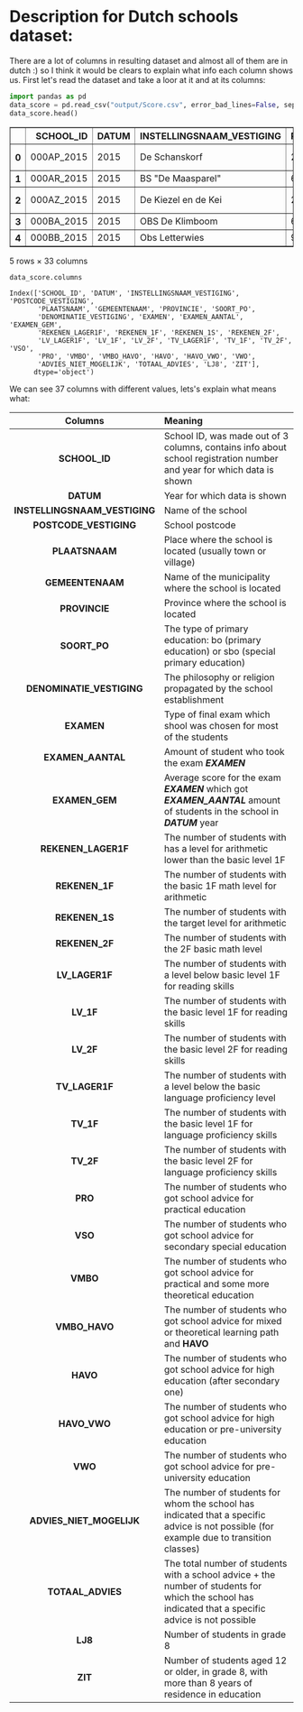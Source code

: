 # Description for Dutch schools dataset:

There are a lot of columns in resulting dataset and almost all of them are in dutch :) so I think it would be clears to explain what info each column shows us. First let's read the dataset and take a loor at it and at its columns:


```python
import pandas as pd 
data_score = pd.read_csv("output/Score.csv", error_bad_lines=False, sep=',', encoding = "ISO-8859-1") 
data_score.head()
```




<div>
<style scoped>
    .dataframe tbody tr th:only-of-type {
        vertical-align: middle;
    }

    .dataframe tbody tr th {
        vertical-align: top;
    }

    .dataframe thead th {
        text-align: right;
    }
</style>
<table border="1" class="dataframe">
  <thead>
    <tr style="text-align: right;">
      <th></th>
      <th>SCHOOL_ID</th>
      <th>DATUM</th>
      <th>INSTELLINGSNAAM_VESTIGING</th>
      <th>POSTCODE_VESTIGING</th>
      <th>PLAATSNAAM</th>
      <th>GEMEENTENAAM</th>
      <th>PROVINCIE</th>
      <th>SOORT_PO</th>
      <th>DENOMINATIE_VESTIGING</th>
      <th>EXAMEN</th>
      <th>...</th>
      <th>PRO</th>
      <th>VMBO</th>
      <th>VMBO_HAVO</th>
      <th>HAVO</th>
      <th>HAVO_VWO</th>
      <th>VWO</th>
      <th>ADVIES_NIET_MOGELIJK</th>
      <th>TOTAAL_ADVIES</th>
      <th>LJ8</th>
      <th>ZIT</th>
    </tr>
  </thead>
  <tbody>
    <tr>
      <th>0</th>
      <td>000AP_2015</td>
      <td>2015</td>
      <td>De Schanskorf</td>
      <td>2715BT</td>
      <td>ZOETERMEER</td>
      <td>Zoetermeer</td>
      <td>Zuid-Holland</td>
      <td>Bo</td>
      <td>Gereformeerd vrijgemaakt</td>
      <td>CET</td>
      <td>...</td>
      <td>0</td>
      <td>1</td>
      <td>0</td>
      <td>5</td>
      <td>1</td>
      <td>1</td>
      <td>0</td>
      <td>11</td>
      <td>13</td>
      <td>0</td>
    </tr>
    <tr>
      <th>1</th>
      <td>000AR_2015</td>
      <td>2015</td>
      <td>BS "De Maasparel"</td>
      <td>6109AM</td>
      <td>OHE EN LAAK</td>
      <td>Maasgouw</td>
      <td>Limburg</td>
      <td>Bo</td>
      <td>Rooms-Katholiek</td>
      <td>CET</td>
      <td>...</td>
      <td>0</td>
      <td>1</td>
      <td>0</td>
      <td>7</td>
      <td>0</td>
      <td>6</td>
      <td>0</td>
      <td>18</td>
      <td>17</td>
      <td>0</td>
    </tr>
    <tr>
      <th>2</th>
      <td>000AZ_2015</td>
      <td>2015</td>
      <td>De Kiezel en de Kei</td>
      <td>2971AR</td>
      <td>BLESKENSGRAAF CA</td>
      <td>Molenwaard</td>
      <td>Zuid-Holland</td>
      <td>Bo</td>
      <td>Openbaar</td>
      <td>CET</td>
      <td>...</td>
      <td>1</td>
      <td>3</td>
      <td>5</td>
      <td>3</td>
      <td>2</td>
      <td>4</td>
      <td>0</td>
      <td>22</td>
      <td>19</td>
      <td>3</td>
    </tr>
    <tr>
      <th>3</th>
      <td>000BA_2015</td>
      <td>2015</td>
      <td>OBS De Klimboom</td>
      <td>6666EB</td>
      <td>HETEREN</td>
      <td>Overbetuwe</td>
      <td>Gelderland</td>
      <td>Bo</td>
      <td>Openbaar</td>
      <td>CET</td>
      <td>...</td>
      <td>1</td>
      <td>1</td>
      <td>0</td>
      <td>1</td>
      <td>4</td>
      <td>0</td>
      <td>0</td>
      <td>12</td>
      <td>24</td>
      <td>5</td>
    </tr>
    <tr>
      <th>4</th>
      <td>000BB_2015</td>
      <td>2015</td>
      <td>Obs Letterwies</td>
      <td>9944AR</td>
      <td>NIEUWOLDA</td>
      <td>Oldambt</td>
      <td>Groningen</td>
      <td>Bo</td>
      <td>Openbaar</td>
      <td>CET</td>
      <td>...</td>
      <td>0</td>
      <td>7</td>
      <td>0</td>
      <td>5</td>
      <td>0</td>
      <td>2</td>
      <td>0</td>
      <td>16</td>
      <td>15</td>
      <td>2</td>
    </tr>
  </tbody>
</table>
<p>5 rows × 33 columns</p>
</div>




```python
data_score.columns
```




    Index(['SCHOOL_ID', 'DATUM', 'INSTELLINGSNAAM_VESTIGING', 'POSTCODE_VESTIGING',
           'PLAATSNAAM', 'GEMEENTENAAM', 'PROVINCIE', 'SOORT_PO',
           'DENOMINATIE_VESTIGING', 'EXAMEN', 'EXAMEN_AANTAL', 'EXAMEN_GEM',
           'REKENEN_LAGER1F', 'REKENEN_1F', 'REKENEN_1S', 'REKENEN_2F',
           'LV_LAGER1F', 'LV_1F', 'LV_2F', 'TV_LAGER1F', 'TV_1F', 'TV_2F', 'VSO',
           'PRO', 'VMBO', 'VMBO_HAVO', 'HAVO', 'HAVO_VWO', 'VWO',
           'ADVIES_NIET_MOGELIJK', 'TOTAAL_ADVIES', 'LJ8', 'ZIT'],
          dtype='object')



We can see 37 columns with different values, lets's explain what means what:

| **Columns** | **Meaning**   |
| :-: | :- |
|  **SCHOOL_ID**  | School ID, was made out of 3 columns, contains info about school registration number and year for which data is shown|
|  **DATUM**  | Year for which data is shown|
|  **INSTELLINGSNAAM_VESTIGING**  | Name of the school|
|**POSTCODE_VESTIGING**| School postcode|
|**PLAATSNAAM** | Place where the school is located (usually town or village)|
|**GEMEENTENAAM** | Name of the municipality where the school is located|
|**PROVINCIE** | Province where the school is located|
|**SOORT_PO** | The type of primary education: bo (primary education) or sbo (special primary education)|
|**DENOMINATIE_VESTIGING**| The philosophy or religion propagated by the school establishment|
|**EXAMEN**| Type of final exam which shool was chosen for most of the students|
|**EXAMEN_AANTAL** | Amount of student who took the exam ***EXAMEN***|
|**EXAMEN_GEM** | Average score for the exam ***EXAMEN*** which got ***EXAMEN_AANTAL*** amount of students in the school in ***DATUM*** year|
|**REKENEN_LAGER1F**| The number of students with has a level for arithmetic lower than the basic level 1F|
|**REKENEN_1F** | The number of students with the basic 1F math level for arithmetic|
|**REKENEN_1S** | The number of students with the target level for arithmetic|
|**REKENEN_2F** | The number of students with the 2F basic math level|
|**LV_LAGER1F** | The number of students with a level below basic level 1F for reading skills|
|**LV_1F** | The number of students with the basic level 1F for reading skills| 
|**LV_2F** |The number of students with the basic level 2F for reading skills|
|**TV_LAGER1F** | The number of students with a level below the basic language proficiency level| 
|**TV_1F** | The number of students with the basic level 1F for language proficiency skills|
|**TV_2F** | The number of students with the basic level 2F for language proficiency skills|
|**PRO**| The number of students who got school advice for practical education 
|**VSO**|  The number of students who got school advice for secondary special education
|**VMBO**| The number of students who got school advice for practical and some more theoretical education|
|**VMBO_HAVO**| The number of students who got school advice for mixed or theoretical learning path and **HAVO** |
|**HAVO**| The number of students who got school advice for high education (after secondary one)
|**HAVO_VWO**| The number of students who got school advice for high education or pre-university education |
|**VWO**| The number of students who got school advice for pre-university education|  
|**ADVIES_NIET_MOGELIJK**|The number of students for whom the school has indicated that a specific advice is not possible (for example due to transition classes)|
|**TOTAAL_ADVIES**| The total number of students with a school advice + the number of students for which the school has indicated that a specific advice is not possible|
|**LJ8** | Number of students in grade 8|
|**ZIT** | Number of students aged 12 or older, in grade 8, with more than 8 years of residence in education |
